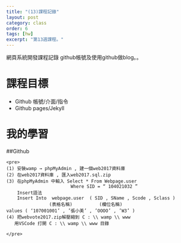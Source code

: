 ```yaml
---
title: "(13)課程記錄"
layout: post
category: class
order: 6
tags: [hw]
excerpt: "第13週課程。"
---
```

網頁系統開發課程記錄
github帳號及使用github做blog。。

# 課程目標
- Github 帳號/介面/指令
- Github pages/Jekyll

# 我的學習

##Github

```
<pre>
(1) 安裝wamp → phpMyAdmin , 建一個web2017資料庫
(2) 在web2017資料庫 , 匯入web2017.sql.zip
(3) 在phpMyAdmin 中輸入 Select * From Webpage.user
                        Where SID = “ 104021032 ”
    Insert語法
    Insert Into  webpage.user  ( SID , SName , Scode , Sclass )
                (表格名稱)          (欄位名稱) 
values ( ‘107001001’ , ’張小美’ , ’OOOO’ , ’W3’ )
(4) 把webvote2017.zip解壓縮到 C : \\ wamp \\ www
   用VSCode 打開 C : \\ wamp \\ www 目錄

</pre>

```






